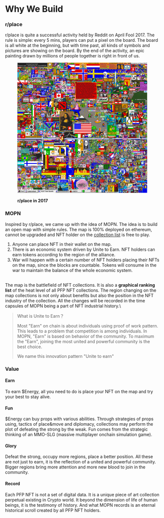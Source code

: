 # Why We Build

### r/place

r/place is quite a successful activity held by Reddit on April Fool 2017. The rule is simple: every 5 mins, players can put a pixel on the board. The board is all white at the beginning, but with time past, all kinds of symbols and pictures are showing on the board. By the end of the activity, an epic painting drawn by millions of people together is right in front of us.

<figure><img src=".gitbook/assets/r-place-2017.png" alt=""><figcaption><p><strong>r/place in 2017</strong></p></figcaption></figure>

### MOPN

Inspired by r/place, we came up with the idea of MOPN. The idea is to build an open map with simple rules. The map is 100% deployed on ethereum, cannot be upgraded and NFT holder on the [collection list](economic-system/pass/community-governance.md) is free to play.

1. Anyone can place NFT in their wallet on the map.
2. There is an economic system driven by Unite to Earn. NFT holders can earn tokens according to the region of the alliance.
3. War will happen with a certain number of NFT holders placing their NFTs on the map, since the blocks are countable. Tokens will consume in the war to maintain the balance of the whole economic system.

\
The map is the battlefield of NFT collections. It is also a **graphical ranking list** of the heat level of all PFP NFT collections. The region changing on the map collections is not only about benefits but also the position in the NFT industry of the collection. All the changes will be recorded in the time capsules of MOPN being a part of NFT industrial history.\


> What is Unite to Earn？
>
> Most "Earn" on chain is about individuals using proof of work pattern. This leads to a problem that competition is among individuals. In MOPN, "Earn" is based on behavior of the community. To maximum the "Earn", joining the most united and powerful community is the best choice.
>
> We name this innovation pattern "Unite to earn"

### Value

#### Earn

To earn $Energy, all you need to do is place your NFT on the map and try your best to stay alive.

#### Fun

$Energy can buy props with various abilities. Through strategies of props using, tactics of place\&move and diplomacy, collections may perform the plot of defeating the strong by the weak. Fun comes from the strategic thinking of an MMO-SLG (massive multiplayer onchain simulation game).

#### Glory

Defeat the strong, occupy more regions, place a better position. All these are not just to earn, it is the reflection of a united and powerful community. Bigger regions bring more attention and more new blood to join in the community.

#### Record

Each PFP NFT is not a set of digital data. It is a unique piece of art collection perpetual existing in Crypto world. It beyond the dimension of life of human beings, it is the testimony of history. And what MOPN records is an eternal historical scroll created by all PFP NFT holders.
